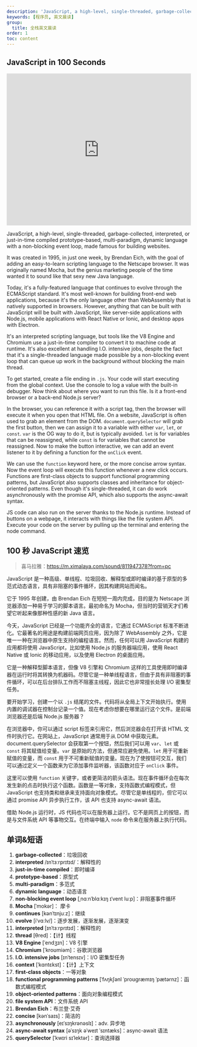 ```yaml
---
description: 'JavaScript, a high-level, single-threaded, garbage-collected, interpreted, or just-in-time compiled prototype-based, multi-paradigm, dynamic language with a non-blocking event loop, made famous for building websites.'
keywords: [程序员, 英文晨读]
group:
  title: 全栈英文晨读
order: 1
toc: content
---
```


## JavaScript in 100 Seconds

<iframe width="100%" height="415" src="https://www.youtube.com/embed/DHjqpvDnNGE?si=zNoou0SS0TexPPA1" title="YouTube video player" frameborder="0" allow="accelerometer; autoplay; clipboard-write; encrypted-media; gyroscope; picture-in-picture; web-share" referrerpolicy="strict-origin-when-cross-origin" allowfullscreen></iframe>

JavaScript, a high-level, single-threaded, garbage-collected, interpreted, or just-in-time compiled prototype-based, multi-paradigm, dynamic language with a non-blocking event loop, made famous for building websites.

It was created in 1995, in just one week, by Brendan Eich, with the goal of adding an easy-to-learn scripting language to the Netscape browser. It was originally named Mocha, but the genius marketing people of the time wanted it to sound like that sexy new Java language.

Today, it's a fully-featured language that continues to evolve through the ECMAScript standard. It's most well-known for building front-end web applications, because it's the only language other than WebAssembly that is natively supported in browsers. However, anything that can be built with JavaScript will be built with JavaScript, like server-side applications with Node.js, mobile applications with React Native or Ionic, and desktop apps with Electron.

It's an interpreted scripting language, but tools like the V8 Engine and Chromium use a just-in-time compiler to convert it to machine code at runtime. It's also excellent at handling I.O. intensive jobs, despite the fact that it's a single-threaded language made possible by a non-blocking event loop that can queue up work in the background without blocking the main thread.

To get started, create a file ending in `.js`. Your code will start executing from the global context. Use the console to log a value with the built-in debugger. Now think about where you want to run this file. Is it a front-end browser or a back-end Node.js server?

In the browser, you can reference it with a script tag, then the browser will execute it when you open that HTML file. On a website, JavaScript is often used to grab an element from the DOM. `document.querySelector` will grab the first button, then we can assign it to a variable with either `var`, `let`, or `const`. `var` is the OG way to do it, but is typically avoided. `let` is for variables that can be reassigned, while `const` is for variables that cannot be reassigned. Now to make the button interactive, we can add an event listener to it by defining a function for the `onClick` event.

We can use the `function` keyword here, or the more concise arrow syntax. Now the event loop will execute this function whenever a new click occurs. Functions are first-class objects to support functional programming patterns, but JavaScript also supports classes and inheritance for object-oriented patterns. Even though it's single-threaded, it can do work asynchronously with the promise API, which also supports the async-await syntax.

JS code can also run on the server thanks to the Node.js runtime. Instead of buttons on a webpage, it interacts with things like the file system API. Execute your code on the server by pulling up the terminal and entering the node command.

## 100 秒 JavaScript 速览

> 喜马拉雅：https://m.ximalaya.com/sound/811947378?from=pc

JavaScript 是一种高级、单线程、垃圾回收、解释型或即时编译的基于原型的多范式动态语言，具有非阻塞的事件循环，因其构建网站而闻名。

它于 1995 年创建，由 Brendan Eich 在短短一周内完成，目的是为 Netscape 浏览器添加一种易于学习的脚本语言。最初命名为 Mocha，但当时的营销天才们希望它听起来像那种性感的新 Java 语言。

今天，JavaScript 已经是一个功能齐全的语言，它通过 ECMAScript 标准不断进化。它最著名的用途是构建前端网页应用，因为除了 WebAssembly 之外，它是唯一一种在浏览器中原生支持的编程语言。然而，任何可以用 JavaScript 构建的应用都将使用 JavaScript，比如使用 Node.js 的服务器端应用，使用 React Native 或 Ionic 的移动应用，以及使用 Electron 的桌面应用。

它是一种解释型脚本语言，但像 V8 引擎和 Chromium 这样的工具使用即时编译器在运行时将其转换为机器码。尽管它是一种单线程语言，但由于具有非阻塞的事件循环，可以在后台排队工作而不阻塞主线程，因此它也非常擅长处理 I/O 密集型任务。

要开始学习，创建一个以 `.js` 结尾的文件。代码将从全局上下文开始执行。使用内置的调试器在控制台记录一个值。现在考虑你想要在哪里运行这个文件。是前端浏览器还是后端 Node.js 服务器？

在浏览器中，你可以通过 script 标签来引用它，然后浏览器会在打开该 HTML 文件时执行它。在网站上，JavaScript 通常用于从 DOM 中获取元素。 document.querySelector 会获取第一个按钮，然后我们可以用 `var`、`let` 或 `const` 将其赋值给变量。`var` 是原始的方法，但通常应避免使用。`let` 用于可重新赋值的变量，而 `const` 用于不可重新赋值的变量。现在为了使按钮可交互，我们可以通过定义一个函数来为它添加事件监听器，该函数对应于 `onClick` 事件。

这里可以使用 `function` 关键字，或者更简洁的箭头语法。现在事件循环会在每次发生新的点击时执行这个函数。函数是一等对象，支持函数式编程模式，但 JavaScript 也支持类和继承来支持面向对象模式。尽管它是单线程的，但它可以通过 promise API 异步执行工作，该 API 也支持 async-await 语法。

借助 Node.js 运行时，JS 代码也可以在服务器上运行。它不是网页上的按钮，而是与文件系统 API 等事物交互。在终端中输入 `node` 命令来在服务器上执行代码。

## 单词&短语

1. **garbage-collected**：垃圾回收
2. **interpreted** /ɪnˈtɜːrprɪtɪd/：解释性的
3. **just-in-time compiled**：即时编译
4. **prototype-based**：原型式
5. **multi-paradigm**：多范式
6. **dynamic language**：动态语言
7. **non-blocking event loop** [ˌnɑːnˈblɑːkɪŋ ɪˈvent luːp]：非阻塞事件循环
8. **Mocha** [ˈmokər]： 摩卡
9. **continues** [kənˈtɪnjuːz]：继续
10. **evolve** [iˈvɑːlv/]：逐步发展，逐渐发展，逐渐演变
11. **interpreted** [ɪnˈtɜːrprɪtɪd]：解释性的
12. **thread** [θred]：【计】线程
13. **V8 Engine** [ˈendʒɪn]：V8 引擎
14. **Chromium** [ˈkroʊmiəm]：谷歌浏览器
15. **I.O. intensive jobs** [ɪnˈtensɪv]：I/O 密集型任务
16. **context** [ˈkɑntɛkst]：【计】上下文
17. **first-class objects**：一等对象
18. **functional programming patterns** [ˈfʌŋkʃənl ˈproʊɡræmɪŋ ˈpætərnz]：函数式编程模式
19. **object-oriented patterns**：面向对象编程模式
20. **file system API**：文件系统 API
21. **Brendan Eich**：布兰登·艾奇
22. **concise** [kənˈsaɪs]：简洁的
23. **asynchronously** [eɪˈsɪŋkrənəslɪ]：adv. 异步地
24. **async-await syntax** [əˈsɪŋk əˈweɪt ˈsɪntæks]：async-await 语法
25. **querySelector** [ˈkwɪri sɪˈlektər]：查询选择器
